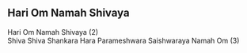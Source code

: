 ## Hari Om Namah Shivaya


Hari Om Namah Shivaya (2)  
Shiva Shiva Shankara Hara Parameshwara Saishwaraya Namah Om (3)

